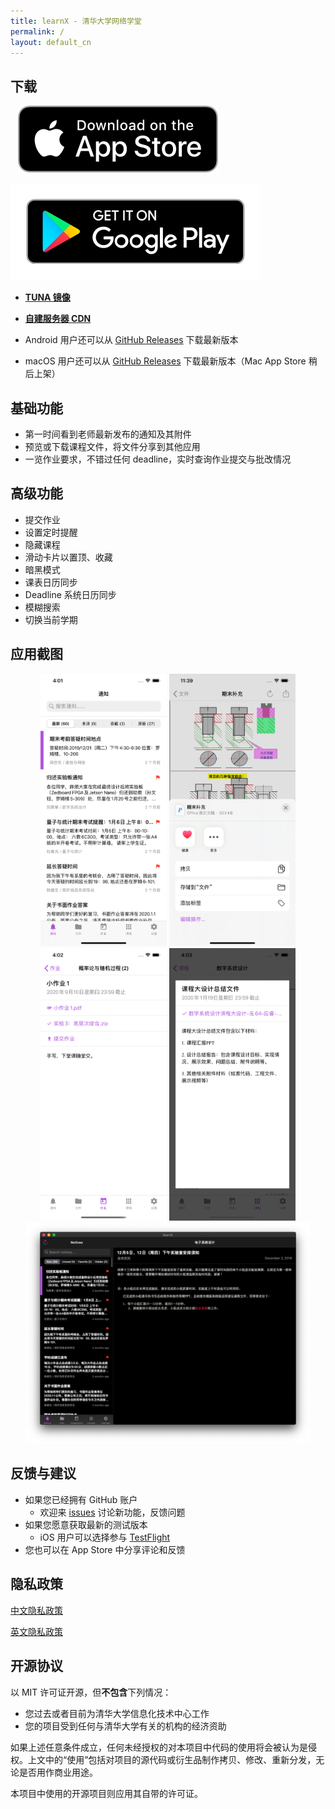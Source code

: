 ```yaml
---
title: learnX - 清华大学网络学堂
permalink: /
layout: default_cn
---
```


## 下载

&nbsp;&nbsp;&nbsp;[![Download on the App Store](assets/Download_on_the_App_Store_Badge_US-UK_RGB_blk_092917.svg)](https://apps.apple.com/cn/app/learnx-thu-web-learning/id1459073115?ls=1)

[![Get it on Google Play](assets/google-play-badge.svg)](https://play.google.com/store/apps/details?id=io.robertying.learnx&pcampaignid=pcampaignidMKT-Other-global-all-co-prtnr-py-PartBadge-Mar2515-1)

- **[TUNA 镜像](https://mirrors.tuna.tsinghua.edu.cn/github-release/robertying/learnX)**

- **[自建服务器 CDN](https://app.robertying.io/download/learnX)**

- Android 用户还可以从 [GitHub Releases](https://github.com/robertying/learnX/releases) 下载最新版本

- macOS 用户还可以从 [GitHub Releases](https://github.com/robertying/learnX/releases) 下载最新版本（Mac App Store 稍后上架）

## 基础功能

- 第一时间看到老师最新发布的通知及其附件
- 预览或下载课程文件，将文件分享到其他应用
- 一览作业要求，不错过任何 deadline，实时查询作业提交与批改情况

## 高级功能

- 提交作业
- 设置定时提醒
- 隐藏课程
- 滑动卡片以置顶、收藏
- 暗黑模式
- 课表日历同步
- Deadline 系统日历同步
- 模糊搜索
- 切换当前学期

## 应用截图

<div align="center">
    <img src="screenshots/1.png" width="40%" />
    <img src="screenshots/3.png" width="40%" />
</div>

<div align="center">
    <img src="screenshots/4.png" width="40%" />
    <img src="screenshots/5.png" width="40%" />
</div>

<div align="center">
    <img src="screenshots/6.png" width="90%" />
</div>

## 反馈与建议

- 如果您已经拥有 GitHub 账户
  - 欢迎来 [issues](https://github.com/robertying/learnX/issues) 讨论新功能，反馈问题
- 如果您愿意获取最新的测试版本
  - iOS 用户可以选择参与 [TestFlight](https://testflight.apple.com/join/5SPCH86w)
- 您也可以在 App Store 中分享评论和反馈

## 隐私政策

[中文隐私政策](/cn/privacy)

[英文隐私政策](/en/privacy)

## 开源协议

以 MIT 许可证开源，但**不包含**下列情况：

- 您过去或者目前为清华大学信息化技术中心工作
- 您的项目受到任何与清华大学有关的机构的经济资助

如果上述任意条件成立，任何未经授权的对本项目中代码的使用将会被认为是侵权。上文中的“使用”包括对项目的源代码或衍生品制作拷贝、修改、重新分发，无论是否用作商业用途。

本项目中使用的开源项目则应用其自带的许可证。
